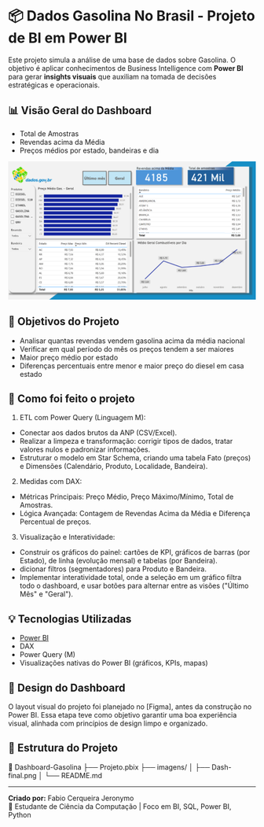 # 📦 Dados Gasolina No Brasil - Projeto de BI em Power BI

Este projeto simula a análise de uma base de dados sobre Gasolina. O objetivo é aplicar conhecimentos de Business Intelligence com **Power BI** para gerar **insights visuais** que auxiliam na tomada de decisões estratégicas e operacionais.

## 📊 Visão Geral do Dashboard

- Total de Amostras
- Revendas acima da Média
- Preços médios por estado, bandeiras e dia

<img src="imagens/Dash-final.png" alt="Dashboard Gasolina Power BI" width="600"/>

## 🧠 Objetivos do Projeto

- Analisar quantas revendas vendem gasolina acima da média nacional
- Verificar em qual período do mês os preços tendem a ser maiores
- Maior preço médio por estado
- Diferenças percentuais entre menor e maior preço do diesel em casa estado

## 🧩 Como foi feito o projeto

1. ETL com Power Query (Linguagem M):
- Conectar aos dados brutos da ANP (CSV/Excel).
- Realizar a limpeza e transformação: corrigir tipos de dados, tratar valores nulos e padronizar informações.
- Estruturar o modelo em Star Schema, criando uma tabela Fato (preços) e Dimensões (Calendário, Produto, Localidade, Bandeira).

2. Medidas com DAX:
- Métricas Principais: Preço Médio, Preço Máximo/Mínimo, Total de Amostras.
- Lógica Avançada: Contagem de Revendas Acima da Média e Diferença Percentual de preços.

3. Visualização e Interatividade:
- Construir os gráficos do painel: cartões de KPI, gráficos de barras (por Estado), de linha (evolução mensal) e tabelas (por Bandeira).
- dicionar filtros (segmentadores) para Produto e Bandeira.
- Implementar interatividade total, onde a seleção em um gráfico filtra todo o dashboard, e usar botões para alternar entre as visões ("Último Mês" e "Geral").

## 💡 Tecnologias Utilizadas

- [Power BI](https://powerbi.microsoft.com/)
- DAX
- Power Query (M)
- Visualizações nativas do Power BI (gráficos, KPIs, mapas)
  
## 🎨 Design do Dashboard

O layout visual do projeto foi planejado no [Figma], antes da construção no Power BI. 
Essa etapa teve como objetivo garantir uma boa experiência visual, alinhada com princípios de design limpo e organizado.

## 📁 Estrutura do Projeto

📂 Dashboard-Gasolina
├── Projeto.pbix 
├── imagens/ 
│ ├── Dash-final.png
│ 
└── README.md

---

**Criado por:** Fabio Cerqueira Jeronymo  
💼 Estudante de Ciência da Computação | Foco em BI, SQL, Power BI, Python  

